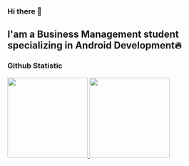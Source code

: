 ### Hi there 👋

## I'am a Business Management student specializing in Android Development🔥

### Github Statistic
<p align="left">
<a href="https://github.com/mafazer">
  <img height="180em" src="https://github-readme-stats-eight-theta.vercel.app/api?username=mafazer&show_icons=true&theme=algolia&include_all_commits=true&count_private=true"/>
  <img height="180em" src="https://github-readme-stats-eight-theta.vercel.app/api/top-langs/?username=mafazer&layout=compact&langs_count=8&theme=algolia"/>
</a>
</p>



<!--
**mafazer/mafazer** is a ✨ _special_ ✨ repository because its `README.md` (this file) appears on your GitHub profile.

Here are some ideas to get you started:

- 🔭 I’m currently working on ...
- 🌱 I’m currently learning ...
- 👯 I’m looking to collaborate on ...
- 🤔 I’m looking for help with ...
- 💬 Ask me about ...
- 📫 How to reach me: ...
- 😄 Pronouns: ...
- ⚡ Fun fact: ...
-->
